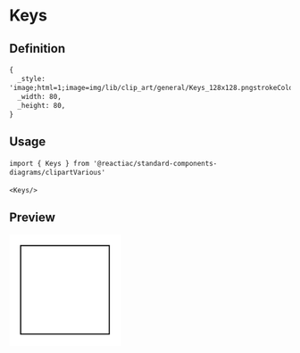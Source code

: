 # Keys

## Definition

```
{
  _style: 'image;html=1;image=img/lib/clip_art/general/Keys_128x128.pngstrokeColor=none;',
  _width: 80,
  _height: 80,
}
```

## Usage

```
import { Keys } from '@reactiac/standard-components-diagrams/clipartVarious'

<Keys/>
```

## Preview

<img src="./keys.png" width="200"/>

